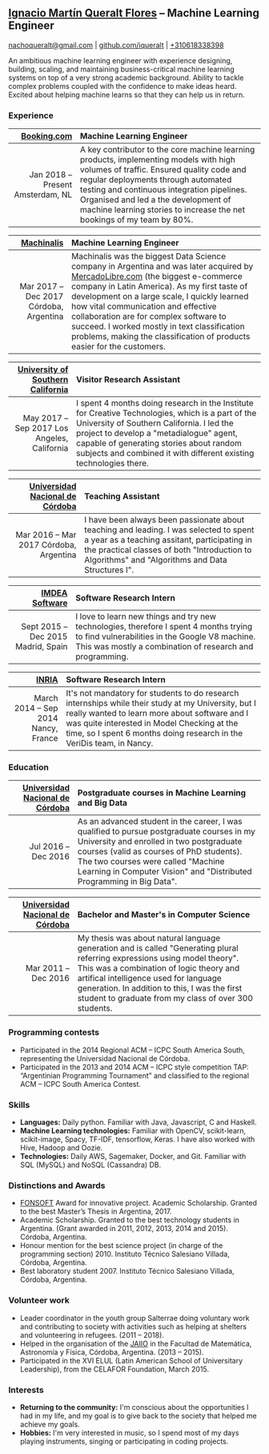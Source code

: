 ## [Ignacio Martín Queralt Flores](https://www.linkedin.com/in/ignacio-mart%C3%ADn-queralt-flores-209698107/) – Machine Learning Engineer
[nachoqueralt@gmail.com](mailto:nachoqueralt@gmail.com)   |   [github.com/iqueralt](https://github.com/iqueralt)   |    [+310618338398](https://ctrlq.org/call/+310618338398)

An ambitious machine learning engineer with experience designing, building, scaling, and maintaining business-critical machine learning systems on top of a very strong academic background. Ability to tackle complex problems coupled with the confidence to make ideas heard. Excited about helping machine learns so that they can help us in return.


### Experience

[Booking.com](https://www.booking.com) | Machine Learning Engineer 
---: | :---
Jan 2018 – Present Amsterdam, NL | A key contributor to the core machine learning products, implementing models with high volumes of traffic. Ensured quality code and regular deployments through automated testing and continuous integration pipelines. Organised and led a the development of machine learning stories to increase the net bookings of my team by 80%.

[Machinalis](https://www.machinalis.com/) | Machine Learning Engineer
---: | :---
Mar 2017 – Dec 2017 Córdoba, Argentina | Machinalis was the biggest Data Science company in Argentina and was later acquired by [MercadoLibre.com](https://www.crunchbase.com/acquisition/mercadolibre-acquires-machinalis--8648f5e0) (the biggest e-commerce company in Latin America). As my first taste of development on a large scale, I quickly learned how vital communication and effective collaboration are for complex software to succeed. I worked mostly in text classification problems, making the classification of products easier for the customers. 

[University of Southern California](https://ict.usc.edu/about/) | Visitor Research Assistant
---: | :---
May 2017 – Sep 2017 Los Angeles, California | I spent 4 months doing research in the Institute for Creative Technologies, which is a part of the University of Southern California. I led the project to develop a "metadialogue" agent, capable of generating stories about random subjects and combined it with different existing technologies there.  

[Universidad Nacional de Córdoba](https://www.unc.edu.ar/) | Teaching Assistant
---: | :---
Mar 2016 – Mar 2017 Córdoba, Argentina | I have been always been passionate about teaching and leading. I was selected to spent a year as a teaching assitant, participating in the practical classes of both "Introduction to Algorithms" and "Algorithms and Data Structures I".  

[IMDEA Software](https://software.imdea.org/people/ignacio.queralt/index.html) | Software Research Intern
---: | :---
Sept 2015 – Dec 2015 Madrid, Spain | I love to learn new things and try new technologies, therefore I spent 4 months trying to find vulnerabilities in the Google V8 machine. This was mostly a combination of research and programming. 

[INRIA](https://www.inria.fr/fr) | Software Research Intern
---: | :---
March 2014 – Sep 2014 Nancy, France | It's not mandatory for students to do research internships while their study at my University, but I really wanted to learn more about software and I was quite interested in Model Checking at the time, so I spent 6 months doing research in the VeriDis team, in Nancy.

### Education
[Universidad Nacional de Córdoba](https://www.unc.edu.ar/) | Postgraduate courses in Machine Learning and Big Data
---: | :---
Jul 2016 – Dec 2016 | As an advanced student in the career, I was qualified to pursue postgraduate courses in my University and enrolled in two postgraduate courses (valid as courses of PhD students). The two courses were called "Machine Learning in Computer Vision" and "Distributed Programming in Big Data".

[Universidad Nacional de Córdoba](https://www.unc.edu.ar/) | Bachelor and Master's in Computer Science
---: | :---
Mar 2011 – Dec 2016 | My thesis was about natural language generation and is called "Generating plural referring expressions using model theory". This was a combination of logic theory and artifical intelligence used for language generation. In addition to this, I was the first student to graduate from my class of over 300 students.

### Programming contests
- Participated in the 2014 Regional ACM – ICPC South America South, representing the Universidad
Nacional de Córdoba.
- Participated in the 2013 and 2014 ACM – ICPC style competition TAP: “Argentinian Programming
Tournament” and classified to the regional ACM – ICPC South America Contest.

### Skills
- **Languages:** Daily python. Familiar with Java, Javascript, C and Haskell.
- **Machine Learning technologies:** Familiar with OpenCV, scikit-learn, scikit-image, Spacy, TF-IDF, tensorflow, Keras. I have also worked with Hive, Hadoop and Oozie.
- **Technologies:** Daily AWS, Sagemaker, Docker, and Git. Familiar with SQL (MySQL) and NoSQL (Cassandra) DB.

### Distinctions and Awards
- [FONSOFT](http://www.agencia.mincyt.gob.ar/upload/Res106-17%20-%20BECAS%202016%20-%20Proceos%20de%20evaluaci%C3%B3n%20-%20Proyectos%20Aprobados.pdf) Award for innovative project. Academic Scholarship. Granted to the best Master’s Thesis in
Argentina, 2017.
- Academic Scholarship. Granted to the best technology students in Argentina. (Grant awarded in 2011,
2012, 2013, 2014 and 2015). Córdoba, Argentina.
- Honour mention for the best science project (in charge of the programming section) 2010. Instituto
Técnico Salesiano Villada, Córdoba, Argentina.
- Best laboratory student 2007. Instituto Técnico Salesiano Villada, Córdoba, Argentina.

### Volunteer work
- Leader coordinator in the youth group Salterrae doing voluntary work and contributing to society with
activities such as helping at shelters and volunteering in refugees. (2011 – 2018).
- Helped in the organisation of the [JAIIO](http://42jaiio.sadio.org.ar/proceedings/) in the Facultad de Matemática, Astronomía y Física, Córdoba,
Argentina. (2013 – 2015).
- Participated in the XVI ELUL (Latin American School of Universitary Leadership), from the CELAFOR
Foundation, March 2015.

### Interests
- **Returning to the community:** I'm conscious about the opportunities I had in my life, and my goal is to give back to the society that helped me achieve my goals.
- **Hobbies:** I'm very interested in music, so I spend most of my days playing instruments, singing or participating in coding projects.
